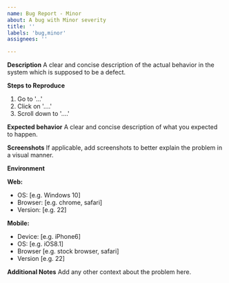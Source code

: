 ```yaml
---
name: Bug Report - Minor
about: A bug with Minor severity
title: ''
labels: 'bug,minor'
assignees: ''

---
```


**Description**
A clear and concise description of the actual behavior in the system which is supposed to be a defect.

**Steps to Reproduce**

1. Go to '...'
2. Click on '....'
3. Scroll down to '....'

**Expected behavior**
A clear and concise description of what you expected to happen.

**Screenshots**
If applicable, add screenshots to better explain the problem in a visual manner.

**Environment**

**Web:**
 - OS: [e.g. Windows 10]
 - Browser: [e.g. chrome, safari]
 - Version: [e.g. 22]

**Mobile:**
 - Device: [e.g. iPhone6]
 - OS: [e.g. iOS8.1]
 - Browser [e.g. stock browser, safari]
 - Version [e.g. 22]

**Additional Notes**
Add any other context about the problem here.